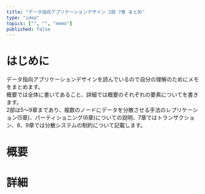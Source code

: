 ```yaml
---
title: "データ指向アプリケーションデザイン 2部 7章 まとめ"
type: "idea"
topics: ["", "", "memo"]
published: false
---
```

# はじめに
データ指向アプリケーションデザインを読んでいるので自分の理解のためにメモをまとめます。  
概要では全体に書いてあること、詳細では概要のそれぞれの要素についてを書きます。  
2部は5〜9章まであり、複数のノードにデータを分散させる手法のレプリケーション(5章)、パーティショニング(6章)についての説明、7章ではトランザクション、8、9章では分散システムの制約について記載します。

# 概要

# 詳細
